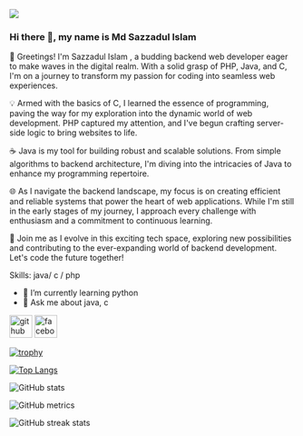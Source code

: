 ![](https://scontent.fdac14-1.fna.fbcdn.net/v/t39.30808-6/295767448_5038212976302132_532312691133536794_n.jpg?stp=dst-jpg_p180x540&_nc_cat=111&ccb=1-7&_nc_sid=783fdb&_nc_ohc=mjs2RD3gpjEAX_7_l1U&_nc_oc=AQn3O7cjMC3iPd4Gpj5q9ClWt0J87W0eXW-tpszJIjXOixy-6QB6Lrsx86yy7gtZoa4&_nc_ht=scontent.fdac14-1.fna&oh=00_AfA5VxPaflCBIYiO_KiyO2Tv2_eFBVyWfVfcdlKl51G5dg&oe=65B9B9F6)

### Hi there 👋, my name is Md Sazzadul Islam


👋 Greetings! I'm Sazzadul Islam , a budding backend web developer eager to make waves in the digital realm. With a solid grasp of PHP, Java, and C, I'm on a journey to transform my passion for coding into seamless web experiences.

💡 Armed with the basics of C, I learned the essence of programming, paving the way for my exploration into the dynamic world of web development. PHP captured my attention, and I've begun crafting server-side logic to bring websites to life.

☕ Java is my tool for building robust and scalable solutions. From simple algorithms to backend architecture, I'm diving into the intricacies of Java to enhance my programming repertoire.

🌐 As I navigate the backend landscape, my focus is on creating efficient and reliable systems that power the heart of web applications. While I'm still in the early stages of my journey, I approach every challenge with enthusiasm and a commitment to continuous learning.

🚀 Join me as I evolve in this exciting tech space, exploring new possibilities and contributing to the ever-expanding world of backend development. Let's code the future together!

Skills: java/ c / php 

- 🌱 I’m currently learning python 
- 💬 Ask me about java, c  


[<img src='https://cdn.jsdelivr.net/npm/simple-icons@3.0.1/icons/github.svg' alt='github' height='40'>](https://github.com/HUNTER-SAZZADUL-ISLAM)  [<img src='https://cdn.jsdelivr.net/npm/simple-icons@3.0.1/icons/facebook.svg' alt='facebook' height='40'>](https://www.facebook.com/https://www.facebook.com/sazzadulislam.sazzad.7)  

[![trophy](https://github-profile-trophy.vercel.app/?username=HUNTER-SAZZADUL-ISLAM)](https://github.com/ryo-ma/github-profile-trophy)

[![Top Langs](https://github-readme-stats.vercel.app/api/top-langs/?username=HUNTER-SAZZADUL-ISLAM)](https://github.com/anuraghazra/github-readme-stats)

![GitHub stats](https://github-readme-stats.vercel.app/api?username=HUNTER-SAZZADUL-ISLAM&show_icons=true&count_private=true)  

![GitHub metrics](https://metrics.lecoq.io/HUNTER-SAZZADUL-ISLAM)  

![GitHub streak stats](https://streak-stats.demolab.com/?user=HUNTER-SAZZADUL-ISLAM)  

